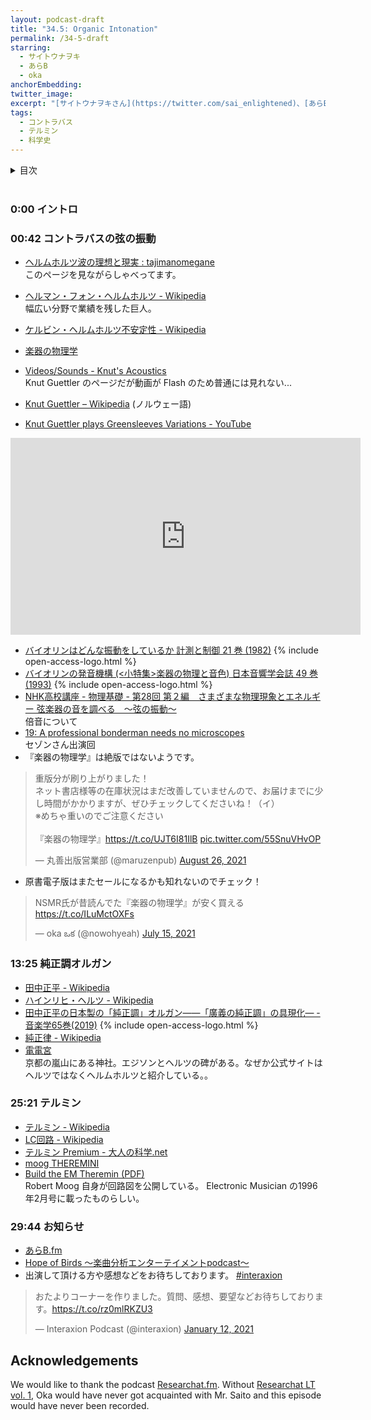 ```yaml
---
layout: podcast-draft
title: "34.5: Organic Intonation"
permalink: /34-5-draft
starring:
  - サイトウナヲキ
  - あらB
  - oka
anchorEmbedding: 
twitter_image: 
excerpt: "[サイトウナヲキさん](https://twitter.com/sai_enlightened)、[あらBさん](https://twitter.com/ark_B)、と[oka](https://twitter.com/nowohyeah)でコントラバスの弦の振動、純正調オルガン、テルミンなどについて話しました。"
tags:
  - コントラバス
  - テルミン
  - 科学史
---
```


<details>
<!-- https://github.com/gettalong/kramdown/issues/155#issuecomment-339793629 -->
<summary markdown='span'>目次</summary>
<nav>
  * this unordered seed list will be replaced by toc as unordered list
  {:toc}
<!-- https://stackoverflow.com/a/38419441/11480802 -->
</nav>
</details>
<br>

### 0:00 イントロ

### 00:42 コントラバスの弦の振動

- [ヘルムホルツ波の理想と現実 : tajimanomegane](https://tajimegane.exblog.jp/amp/25175172/)  
  このページを見ながらしゃべってます。
- [ヘルマン・フォン・ヘルムホルツ - Wikipedia](https://ja.wikipedia.org/wiki/%E3%83%98%E3%83%AB%E3%83%9E%E3%83%B3%E3%83%BB%E3%83%95%E3%82%A9%E3%83%B3%E3%83%BB%E3%83%98%E3%83%AB%E3%83%A0%E3%83%9B%E3%83%AB%E3%83%84)  
  幅広い分野で業績を残した巨人。
- [ケルビン・ヘルムホルツ不安定性 - Wikipedia](https://ja.wikipedia.org/wiki/%E3%82%B1%E3%83%AB%E3%83%93%E3%83%B3%E3%83%BB%E3%83%98%E3%83%AB%E3%83%A0%E3%83%9B%E3%83%AB%E3%83%84%E4%B8%8D%E5%AE%89%E5%AE%9A%E6%80%A7)
- [楽器の物理学](https://amzn.to/3gApL7Q)

- [Videos/Sounds - Knut's Acoustics](http://www.knutsacoustics.com/videos-sounds.html)  
  Knut Guettler のページだが動画が Flash のため普通には見れない...
- [Knut Guettler – Wikipedia](https://no.wikipedia.org/wiki/Knut_Guettler) (ノルウェー語)
- [Knut Guettler plays Greensleeves Variations - YouTube](https://youtu.be/yL3tlA-GfQE)

<div style="text-align: center;">
<iframe width="560" height="315" src="https://www.youtube.com/embed/yL3tlA-GfQE" title="YouTube video player" frameborder="0" allow="accelerometer; autoplay; clipboard-write; encrypted-media; gyroscope; picture-in-picture" allowfullscreen></iframe>
</div>

- [バイオリンはどんな振動をしているか 計測と制御 21 巻 (1982)](https://doi.org/10.11499/sicejl1962.21.21) {% include open-access-logo.html %}
- [バイオリンの発音機構 (<小特集>楽器の物理と音色) 日本音響学会誌 49 巻 (1993)]( https://doi.org/10.20697/jasj.49.3_184) {% include open-access-logo.html %}
- [NHK高校講座 - 物理基礎 - 第28回 第２編　さまざまな物理現象とエネルギー 弦楽器の音を調べる　～弦の振動～](https://www.nhk.or.jp/kokokoza/tv/butsurikiso/archive/resume028.html)  
  倍音について
- [19: A professional bonderman needs no microscopes](https://interaxion-podcast.github.io/19)  
  セゾンさん出演回
- 『楽器の物理学』は絶版ではないようです。

<blockquote class="twitter-tweet"><p lang="ja" dir="ltr">重版分が刷り上がりました！<br>ネット書店様等の在庫状況はまだ改善していませんので、お届けまでに少し時間がかかりますが、ぜひチェックしてくださいね！（イ）<br>※めちゃ重いのでご注意ください<br><br>『楽器の物理学』<a href="https://t.co/UJT6I81IlB">https://t.co/UJT6I81IlB</a> <a href="https://t.co/55SnuVHvOP">pic.twitter.com/55SnuVHvOP</a></p>&mdash; 丸善出版営業部 (@maruzenpub) <a href="https://twitter.com/maruzenpub/status/1430741319035416580?ref_src=twsrc%5Etfw">August 26, 2021</a>
</blockquote> <script async src="https://platform.twitter.com/widgets.js" charset="utf-8"></script>

- 原書電子版はまたセールになるかも知れないのでチェック！

<blockquote class="twitter-tweet"><p lang="ja" dir="ltr">NSMR氏が昔読んでた『楽器の物理学』が安く買える<a href="https://t.co/ILuMctOXFs">https://t.co/ILuMctOXFs</a></p>&mdash; oka ఒక (@nowohyeah) <a href="https://twitter.com/nowohyeah/status/1415652491924963333?ref_src=twsrc%5Etfw">July 15, 2021</a>
</blockquote> <script async src="https://platform.twitter.com/widgets.js" charset="utf-8"></script>

### 13:25 純正調オルガン

- [田中正平 - Wikipedia](https://ja.wikipedia.org/wiki/%E7%94%B0%E4%B8%AD%E6%AD%A3%E5%B9%B3)
- [ハインリヒ・ヘルツ - Wikipedia](https://ja.wikipedia.org/wiki/%E3%83%8F%E3%82%A4%E3%83%B3%E3%83%AA%E3%83%92%E3%83%BB%E3%83%98%E3%83%AB%E3%83%84)
- [田中正平の日本製の「純正調」オルガン――「廣義の純正調」の具現化― - 音楽学65巻(2019)](https://doi.org/10.20591/ongakugaku.65.2_73) {% include open-access-logo.html %}
- [純正律 - Wikipedia](https://ja.wikipedia.org/wiki/%E7%B4%94%E6%AD%A3%E5%BE%8B)
- [電電宮](https://www.kokuzohourinji.com/dendengu.html)  
  京都の嵐山にある神社。エジソンとヘルツの碑がある。なぜか公式サイトはヘルツではなくヘルムホルツと紹介している。。

### 25:21 テルミン

- [テルミン - Wikipedia](https://ja.wikipedia.org/wiki/%E3%83%86%E3%83%AB%E3%83%9F%E3%83%B3)
- [LC回路 - Wikipedia](https://ja.wikipedia.org/wiki/LC%E5%9B%9E%E8%B7%AF)
- [テルミン Premium - 大人の科学.net](https://otonanokagaku.net/products/living/theremin/detail.html)
- [moog THEREMINI](https://amzn.to/3GE8xkr)
- [Build the EM Theremin (PDF)](https://www.cs.nmsu.edu/~rth/EMTheremin.pdf)  
  Robert Moog 自身が回路図を公開している。 Electronic Musician の1996年2月号に載ったものらしい。

### 29:44 お知らせ

- [あらB.fm](https://anchor.fm/arkbfm)
- [Hope of Birds 〜楽曲分析エンターテイメントpodcast〜](https://twitter.com/birds_hope)
- 出演して頂ける方や感想などをお待ちしております。 [#interaxion](https://twitter.com/hashtag/interaxion)

<blockquote class="twitter-tweet tw-align-center"><p lang="ja" dir="ltr">おたよりコーナーを作りました。質問、感想、要望などお待ちしております。<a href="https://t.co/rz0mlRKZU3">https://t.co/rz0mlRKZU3</a></p>— Interaxion Podcast (@interaxion) <a href="https://twitter.com/interaxion/status/1348936492488421378?ref_src=twsrc%5Etfw">January 12, 2021</a>
</blockquote> <script async src="https://platform.twitter.com/widgets.js" charset="utf-8"></script>

## Acknowledgements

We would like to thank the podcast [Researchat.fm](https://researchat.fm/). Without [Researchat LT vol. 1](https://researchat.fm/blog/8/), Oka would have never got acquainted with Mr. Saito and this episode would have never been recorded.
